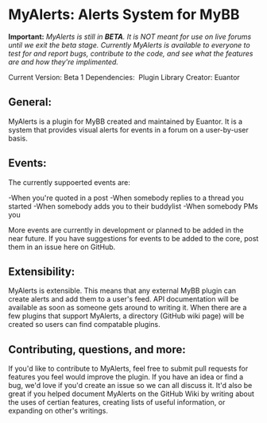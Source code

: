 MyAlerts: Alerts System for MyBB
==========================

**Important:** _MyAlerts is still in **BETA**. It is NOT meant for use on live forums until we exit the beta stage. Currently MyAlerts is available to everyone to test for and report bugs, contribute to the code, and see what the features are and how they're implimented._

Current Version: Beta 1
Dependencies:  Plugin Library
Creator: Euantor

General:
-----------
MyAlerts is a plugin for MyBB created and maintained by Euantor. It is a system that provides visual alerts for events in a forum on a user-by-user basis. 

Events:
----------
The currently suppoerted events are:

-When you're quoted in a post
-When somebody replies to a thread you started
-When somebody adds you to their buddylist
-When somebody PMs you

More events are currently in development or planned to be added in the near future. If you have suggestions for events to be added to the core, post them in an issue here on GitHub.

Extensibility:
----------------
MyAlerts is extensible. This means that any external MyBB plugin can create alerts and add them to a user's feed. API documentation will be available as soon as someone gets around to writing it. When there are a few plugins that support MyAlerts, a directory (GitHub wiki page) will be created so users can find compatable plugins.

Contributing, questions, and more:
----------------------------------------------
If you'd like to contribute to MyAlerts, feel free to submit pull requests for features you feel would improve the plugin. If you have an idea or find a bug, we'd love if you'd create an issue so we can all discuss it. It'd also be great if you helped document MyAlerts on the GitHub Wiki by writing about the uses of certian features, creating lists of useful information, or expanding on other's writings.